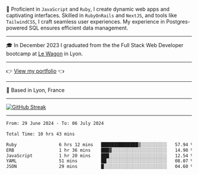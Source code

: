 📖 Proficient in `JavaScript` and `Ruby`, I create dynamic web apps and captivating interfaces. Skilled in `RubyOnRails` and `NextJS`, and tools like `TailwindCSS`, I craft seamless user experiences. My experience in Postgres-powered SQL ensures efficient data management.

***

🎓 In December 2023 I graduated from the the Full Stack Web Developer bootcamp at [Le Wagon](https://www.lewagon.com/) in Lyon.

***

👉 <a href="https://www.davidlau.dev/" target="_blank">View my portfolio</a> 👈

***

📍 Based in Lyon, France

***

[![GitHub Streak](https://streak-stats.demolab.com?user=kaimunlau&theme=github-dark&hide_border=true)](https://git.io/streak-stats)

***

<!--START_SECTION:waka-->

```txt
From: 29 June 2024 - To: 06 July 2024

Total Time: 10 hrs 43 mins

Ruby                6 hrs 12 mins   ██████████████▒░░░░░░░░░░   57.94 %
ERB                 1 hr 36 mins    ███▓░░░░░░░░░░░░░░░░░░░░░   14.98 %
JavaScript          1 hr 20 mins    ███░░░░░░░░░░░░░░░░░░░░░░   12.54 %
YAML                51 mins         ██░░░░░░░░░░░░░░░░░░░░░░░   08.07 %
JSON                29 mins         █░░░░░░░░░░░░░░░░░░░░░░░░   04.60 %
```

<!--END_SECTION:waka-->
